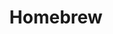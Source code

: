 ---
facebook: https://facebook.com/machomebrew
git: https://github.com/Homebrew/brew
logohandle: brewsh
sort: brew
title: Homebrew
website: https://brew.sh/
---